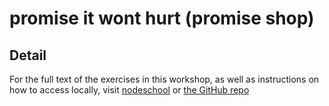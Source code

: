 # promise it wont hurt (promise shop)

## Detail

For the full text of the exercises in this workshop, as well as instructions
on how to access locally, visit [nodeschool](https://nodeschool.io/) or
[the GitHub repo](https://github.com/stevekane/promise-it-wont-hurt)
